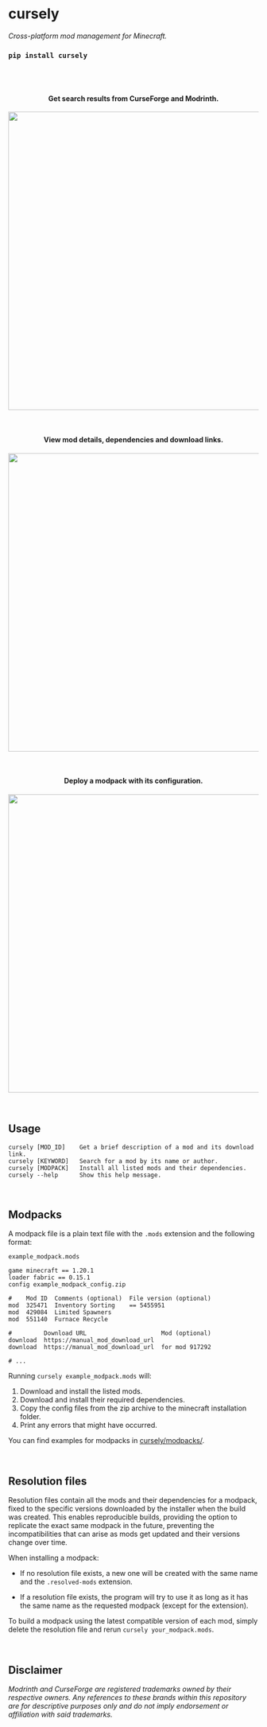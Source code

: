 # cursely

*Cross-platform mod management for Minecraft.*

### `pip install cursely`

<br>
<br>

<h4 align="center">Get search results from CurseForge and Modrinth.</h4>
<p align="center">
  <img width="600" src="https://i.imgur.com/SrDRMxY.png">
</p>
<br>

<h4 align="center">View mod details, dependencies and download links.</h4>
<p align="center">
  <img width="600" src="https://i.imgur.com/gdgnnyt.png">
</p>
<br>

<h4 align="center">Deploy a modpack with its configuration.</h4>
<p align="center">
  <img width="600" src="https://i.imgur.com/mitqY4c.png">
</p>
<br>

## Usage

```
cursely [MOD_ID]    Get a brief description of a mod and its download link.
cursely [KEYWORD]   Search for a mod by its name or author.
cursely [MODPACK]   Install all listed mods and their dependencies.
cursely --help      Show this help message.
```

<br>

## Modpacks

A modpack file is a plain text file with the ```.mods``` extension and the following format:

`example_modpack.mods`

```
game minecraft == 1.20.1
loader fabric == 0.15.1
config example_modpack_config.zip

#    Mod ID  Comments (optional)  File version (optional)
mod  325471  Inventory Sorting    == 5455951
mod  429084  Limited Spawners
mod  551140  Furnace Recycle

#         Download URL                     Mod (optional)
download  https://manual_mod_download_url
download  https://manual_mod_download_url  for mod 917292

# ...
```

Running ```cursely example_modpack.mods``` will:
1) Download and install the listed mods.
2) Download and install their required dependencies.
3) Copy the config files from the zip archive to the minecraft installation folder.
4) Print any errors that might have occurred.

You can find examples for modpacks in [cursely/modpacks/](https://github.com/Julynx/cursely/tree/main/cursely/modpacks).

<br>

## Resolution files

Resolution files contain all the mods and their dependencies for a modpack, fixed to the
specific versions downloaded by the installer when the build was created.
This enables reproducible builds, providing the option to replicate the exact
same modpack in the future, preventing the incompatibilities that can arise
as mods get updated and their versions change over time.

When installing a modpack:

- If no resolution file exists, a new one will be
created with the same name and the `.resolved-mods` extension.

- If a resolution file exists, the program will try to use it
as long as it has the same name as the requested modpack (except for the
extension).

To build a modpack using the latest compatible version of each mod,
simply delete the resolution file and rerun `cursely your_modpack.mods`.

<br>

## Disclaimer

_Modrinth and CurseForge are registered trademarks owned by their respective owners. Any references to these brands within this repository are for descriptive purposes only and do not imply endorsement or affiliation with said trademarks._
